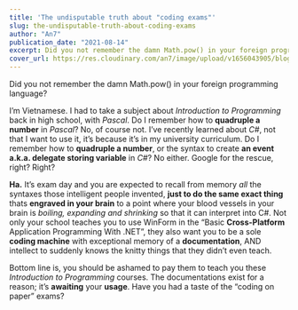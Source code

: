 ```yaml
---
title: 'The undisputable truth about "coding exams"'
slug: the-undisputable-truth-about-coding-exams
author: "An7"
publication_date: "2021-08-14"
excerpt: Did you not remember the damn Math.pow() in your foreign programming language?
cover_url: https://res.cloudinary.com/an7/image/upload/v1656043905/blog/code_thalin.jpg
---
```


Did you not remember the damn Math.pow() in your foreign programming language?

I’m Vietnamese. I had to take a subject about _Introduction to Programming_ back
in high school, with _Pascal_. Do I remember how to **quadruple a number** in
_Pascal_? No, of course not. I’ve recently learned about _C#_, not that I want
to use it, it’s because it’s in my university curriculum. Do I remember how to
**quadruple a number**, or the syntax to create **an event a.k.a. delegate
storing variable** in _C#_? No either. Google for the rescue, right? Right?

**Ha.** It’s exam day and you are expected to recall from memory _all_ the
syntaxes those intelligent people invented, **just to do the same exact thing**
thats **engraved in your brain** to a point where your blood vessels in your
brain is _boiling, expanding and shrinking_ so that it can interpret into C#.
Not only your school teaches you to use WinForm in the “Basic **Cross-Platform**
Application Programming With .NET”, they also want you to be a sole **coding
machine** with exceptional memory of a **documentation**, AND intellect to
suddenly knows the knitty things that they didn’t even teach.

Bottom line is, you should be ashamed to pay them to teach you these
_Introduction to Programming_ courses. The documentations exist for a reason;
it’s **awaiting** your **usage**. Have you had a taste of the “coding on paper”
exams?
